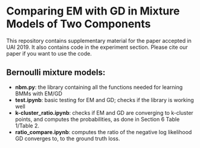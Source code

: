 # Comparing EM with GD in Mixture Models of Two Components
This repository contains supplementary material for the paper accepted in UAI 2019. It also contains code in the experiment section. Please cite our paper if you want to use the code.
## Bernoulli mixture models:
* **nbm.py**: the library containing all the functions needed for learning BMMs with EM/GD
* **test.ipynb**: basic testing for EM and GD; checks if the library is working well
* **k-cluster_ratio.ipynb**: checks if EM and GD are converging to k-cluster points, and computes the probabilities, as done in Section 6 Table 1/Table 2.
* **ratio_compare.ipynb**: computes the ratio of the negative log likelihood GD converges to, to the ground truth loss. 
